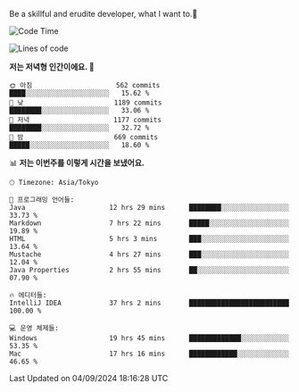 Be a skillful and erudite developer, what I want to.👶

<!--START_SECTION:waka-->
![Code Time](http://img.shields.io/badge/Code%20Time-1%2C239%20hrs%2055%20mins-blue)

![Lines of code](https://img.shields.io/badge/%EC%A0%80%EB%8A%94%20%EC%97%AC%ED%83%9C%EA%B9%8C%EC%A7%80%20-2.7%20million%20%EC%A4%84%EC%9D%98%20%EC%BD%94%EB%93%9C%EB%A5%BC%20%EC%9E%91%EC%84%B1%ED%96%88%EC%96%B4%EC%9A%94.-blue)

**저는 저녁형 인간이에요. 🦉** 

```text
🌞 아침                     562 commits         ████░░░░░░░░░░░░░░░░░░░░░   15.62 % 
🌆 낮　                     1189 commits        ████████░░░░░░░░░░░░░░░░░   33.06 % 
🌃 저녁                     1177 commits        ████████░░░░░░░░░░░░░░░░░   32.72 % 
🌙 밤　                     669 commits         █████░░░░░░░░░░░░░░░░░░░░   18.60 % 
```


📊 **저는 이번주를 이렇게 시간을 보냈어요.** 

```text
🕑︎ Timezone: Asia/Tokyo

💬 프로그래밍 언어들: 
Java                     12 hrs 29 mins      ████████░░░░░░░░░░░░░░░░░   33.73 % 
Markdown                 7 hrs 22 mins       █████░░░░░░░░░░░░░░░░░░░░   19.89 % 
HTML                     5 hrs 3 mins        ███░░░░░░░░░░░░░░░░░░░░░░   13.64 % 
Mustache                 4 hrs 27 mins       ███░░░░░░░░░░░░░░░░░░░░░░   12.04 % 
Java Properties          2 hrs 55 mins       ██░░░░░░░░░░░░░░░░░░░░░░░   07.90 % 

🔥 에디터들: 
IntelliJ IDEA            37 hrs 2 mins       █████████████████████████   100.00 % 

💻 운영 체제들: 
Windows                  19 hrs 45 mins      █████████████░░░░░░░░░░░░   53.35 % 
Mac                      17 hrs 16 mins      ████████████░░░░░░░░░░░░░   46.65 % 
```


 Last Updated on 04/09/2024 18:16:28 UTC
<!--END_SECTION:waka-->

